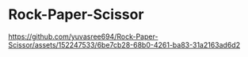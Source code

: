 # Rock-Paper-Scissor


https://github.com/yuvasree694/Rock-Paper-Scissor/assets/152247533/6be7cb28-68b0-4261-ba83-31a2163ad6d2
